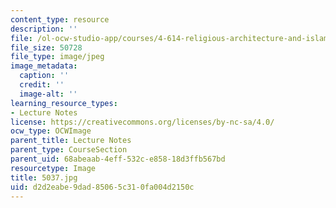 ```yaml
---
content_type: resource
description: ''
file: /ol-ocw-studio-app/courses/4-614-religious-architecture-and-islamic-cultures-fall-2002/d2d2eabe9dad85065c310fa004d2150c_5037.jpg
file_size: 50728
file_type: image/jpeg
image_metadata:
  caption: ''
  credit: ''
  image-alt: ''
learning_resource_types:
- Lecture Notes
license: https://creativecommons.org/licenses/by-nc-sa/4.0/
ocw_type: OCWImage
parent_title: Lecture Notes
parent_type: CourseSection
parent_uid: 68abeaab-4eff-532c-e858-18d3ffb567bd
resourcetype: Image
title: 5037.jpg
uid: d2d2eabe-9dad-8506-5c31-0fa004d2150c
---
```

